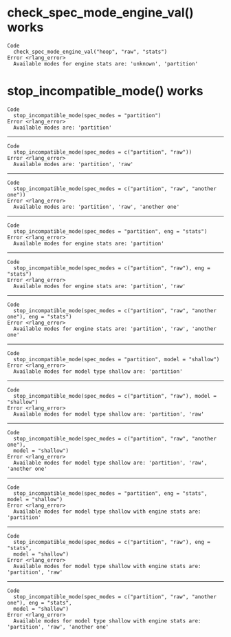 # check_spec_mode_engine_val() works

    Code
      check_spec_mode_engine_val("hoop", "raw", "stats")
    Error <rlang_error>
      Available modes for engine stats are: 'unknown', 'partition'

# stop_incompatible_mode() works

    Code
      stop_incompatible_mode(spec_modes = "partition")
    Error <rlang_error>
      Available modes are: 'partition'

---

    Code
      stop_incompatible_mode(spec_modes = c("partition", "raw"))
    Error <rlang_error>
      Available modes are: 'partition', 'raw'

---

    Code
      stop_incompatible_mode(spec_modes = c("partition", "raw", "another one"))
    Error <rlang_error>
      Available modes are: 'partition', 'raw', 'another one'

---

    Code
      stop_incompatible_mode(spec_modes = "partition", eng = "stats")
    Error <rlang_error>
      Available modes for engine stats are: 'partition'

---

    Code
      stop_incompatible_mode(spec_modes = c("partition", "raw"), eng = "stats")
    Error <rlang_error>
      Available modes for engine stats are: 'partition', 'raw'

---

    Code
      stop_incompatible_mode(spec_modes = c("partition", "raw", "another one"), eng = "stats")
    Error <rlang_error>
      Available modes for engine stats are: 'partition', 'raw', 'another one'

---

    Code
      stop_incompatible_mode(spec_modes = "partition", model = "shallow")
    Error <rlang_error>
      Available modes for model type shallow are: 'partition'

---

    Code
      stop_incompatible_mode(spec_modes = c("partition", "raw"), model = "shallow")
    Error <rlang_error>
      Available modes for model type shallow are: 'partition', 'raw'

---

    Code
      stop_incompatible_mode(spec_modes = c("partition", "raw", "another one"),
      model = "shallow")
    Error <rlang_error>
      Available modes for model type shallow are: 'partition', 'raw', 'another one'

---

    Code
      stop_incompatible_mode(spec_modes = "partition", eng = "stats", model = "shallow")
    Error <rlang_error>
      Available modes for model type shallow with engine stats are: 'partition'

---

    Code
      stop_incompatible_mode(spec_modes = c("partition", "raw"), eng = "stats",
      model = "shallow")
    Error <rlang_error>
      Available modes for model type shallow with engine stats are: 'partition', 'raw'

---

    Code
      stop_incompatible_mode(spec_modes = c("partition", "raw", "another one"), eng = "stats",
      model = "shallow")
    Error <rlang_error>
      Available modes for model type shallow with engine stats are: 'partition', 'raw', 'another one'

